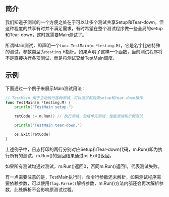 ## 简介
我们知道子测试的一个方便之处在于可以让多个测试共享Setup和Tear-down。但这种程度的共享有时并不满足需求，有时希望在整个测试程序做一些全局的setup和Tear-down，这时就需要Main测试了。

所谓Main测试，即声明一个`func TestMain(m *testing.M)`，它是名字比较特殊的测试，参数类型为`testing.M`指针。如果声明了这样一个函数，当前测试程序将不是直接执行各项测试，而是将测试交给TestMain调度。

## 示例
下面通过一个例子来展示Main测试用法：
```go
// TestMain 用于主动执行各种测试，可以测试前后做setup和tear-down操作
func TestMain(m *testing.M) {
    println("TestMain setup.")

    retCode := m.Run() // 执行测试，包括单元测试、性能测试和示例测试

    println("TestMain tear-down.")

    os.Exit(retCode)
}
```
上述例子中，日志打印的两行分别对应Setup和Tear-down代码，m.Run()即为执行所有的测试，m.Run()的返回结果通过os.Exit()返回。

如果所有测试均通过测试，m.Run()返回0，否同m.Run()返回1，代表测试失败。

有一点需要注意的是，TestMain执行时，命令行参数还未解析，如果测试程序需要依赖参数，可以使用`flag.Parse()`解析参数，m.Run()方法内部还会再次解析参数，此处解析不会影响原测试过程。